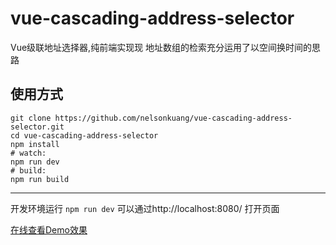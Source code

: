 # vue-cascading-address-selector
Vue级联地址选择器,纯前端实现现 地址数组的检索充分运用了以空间换时间的思路

## 使用方式
```
git clone https://github.com/nelsonkuang/vue-cascading-address-selector.git
cd vue-cascading-address-selector
npm install
# watch:
npm run dev
# build:
npm run build
```

-----------------------

开发环境运行 `npm run dev` 可以通过http://localhost:8080/ 打开页面


[在线查看Demo效果](http://sandbox.runjs.cn/show/7mro6zrt)

